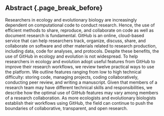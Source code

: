 ## Abstract {.page_break_before}

Researchers in ecology and evolutionary biology are increasingly dependent on computational code to conduct research. 
Hence, the use of efficient methods to share, reproduce, and collaborate on code as well as document research is fundamental.
GitHub is an online, cloud-based service that can help researchers track, organize, discuss, share, and collaborate on software and other materials related to research production, including data, code for analyses, and protocols.
Despite these benefits, the use of GitHub in ecology and evolution is not widespread.
To help researchers in ecology and evolution adopt useful features from GitHub to improve their research workflows, we review twelve practical ways to use the platform.
We outline features ranging from low to high technical difficulty: storing code, managing projects, coding collaboratively, conducting peer review, and writing a manuscript.
Given that members of a research team may have different technical skills and responsibilities, we describe how the optimal use of GitHub features may vary among members of a research collaboration.
As more ecologists and evolutionary biologists establish their workflows using GitHub, the field can continue to push the boundaries of collaborative, transparent, and open research.

